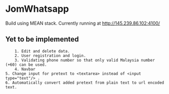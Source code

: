 JomWhatsapp
===================

Build using MEAN stack.
Currently running at http://145.239.86.102:4100/

Yet to be implemented
------------

		1. Edit and delete data.
		2. User registration and login.
		3. Validating phone number so that only valid Malaysia number (+60) can be used.
		4. Navbar
    5. Change input for pretext to <textarea> instead of <input type="text"/> .
    6. Automatically convert added pretext from plain text to url encoded text.
